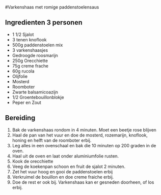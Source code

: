 #Varkenshaas met romige paddenstoelensaus

## Ingredienten 3 personen
- 1 1/2 Sjalot
- 3 tenen knoflook
- 500g paddenstoelen mix
- 3 varkenshaasjes
- Gedroogde roosmarijn
- 250g Orecchiette
- 75g creme frache
- 60g rucola
- Olijfolie
- Mosterd
- Roomboter
- Zwarte balsamicoazijn
- 1/2 Groentebouillonblokje
- Peper en Zout

## Bereiding
1. Bak de varkenshaas rondom in 4 minuten. Moet een beetje rose blijven
2. Haal de pan van het vuur en doe de mosterd, rozemarijn, knoflook, honing en helft van de roomboter erbij.
3. Leg alles in een ovenschaal en bak die 10 minuten op 200 graden in de oven.
4. Haal uit de oven en laat onder aluminiumfolie rusten.
5. Kook de orecchiette
6. Veeg de koekenpan schoon en fruit de sjalot 2 minuten. 
7. Zet het vuur hoog en gooi de paddenstoelen erbij
8. Verkruimel de bouillon en doe creme fraiche erbij. 
9. Doe de rest er ook bij. Varkenshaas kan er gesneden doorheen, of los erbij.